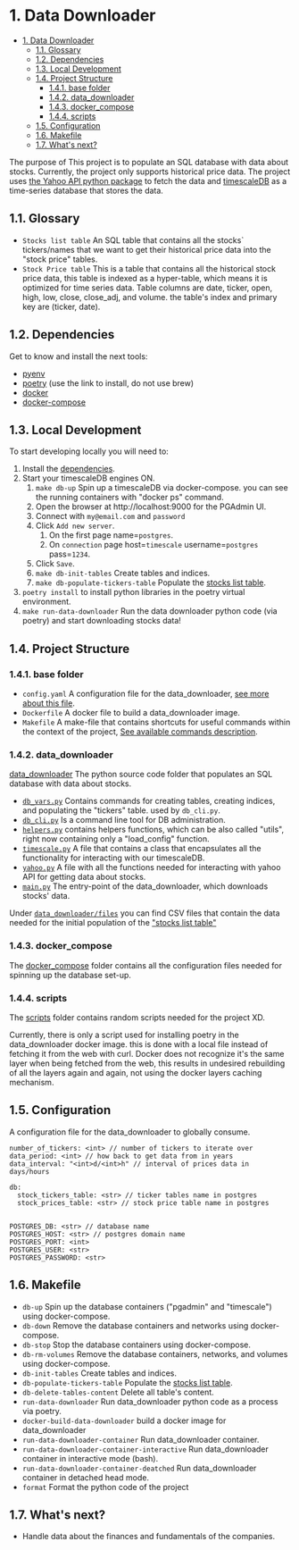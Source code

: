 # 1. Data Downloader

- [1. Data Downloader](#1-data-downloader)
  - [1.1. Glossary](#11-glossary)
  - [1.2. Dependencies](#12-dependencies)
  - [1.3. Local Development](#13-local-development)
  - [1.4. Project Structure](#14-project-structure)
    - [1.4.1. base folder](#141-base-folder)
    - [1.4.2. data\_downloader](#142-data_downloader)
    - [1.4.3. docker\_compose](#143-docker_compose)
    - [1.4.4. scripts](#144-scripts)
  - [1.5. Configuration](#15-configuration)
  - [1.6. Makefile](#16-makefile)
  - [1.7. What's next?](#17-whats-next)

The purpose of This project is to populate an SQL database with data about stocks.
Currently, the project only supports historical price data.
The project uses [the Yahoo API python package](https://pypi.org/project/yfinance/) to fetch the data and [timescaleDB](https://www.timescale.com/) as a time-series database that stores the data.

## 1.1. Glossary

- `Stocks list table` An SQL table that contains all the stocks` tickers/names that we want to get their historical price data into the "stock price" tables.
- `Stock Price table` This is a table that contains all the historical stock price data, this table is indexed as a hyper-table, which means it is optimized for time series data. Table columns are date, ticker, open, high, low, close, close_adj, and volume. the table's index and primary key are (ticker, date).

## 1.2. Dependencies

Get to know and install the next tools:

- [pyenv](https://github.com/pyenv/pyenv#installation)
- [poetry](https://python-poetry.org/docs/#installation) (use the link to install, do not use brew)
- [docker](https://docs.docker.com/get-docker/)
- [docker-compose](https://docs.docker.com/compose/install/)


## 1.3. Local Development

To start developing locally you will need to:

1. Install the [dependencies](#12-dependencies).
2. Start your timescaleDB engines ON.
   1. `make db-up` Spin up a timescaleDB via docker-compose. you can see the running containers with "docker ps" command.
   2. Open the browser at http://localhost:9000 for the PGAdmin UI.
   3. Connect with `my@email.com` and `password`
   4. Click `Add new server`.
      1. On the first page name=`postgres`.
      2. On `connection` page host=`timescale` username=`postgres` pass=`1234`.
   5. Click `Save`.
   6. `make db-init-tables` Create tables and indices.
   7. `make db-populate-tickers-table` Populate the [stocks list table](#11-glossary).
3. `poetry install` to install python libraries in the poetry virtual environment.
4. `make run-data-downloader` Run the data downloader python code  (via poetry) and start downloading stocks data!


## 1.4. Project Structure

### 1.4.1. base folder

- `config.yaml` A configuration file for the data_downloader, [see more about this file](#15-configuration).
- `Dockerfile` A docker file to build a data_downloader image.
- `Makefile` A make-file that contains shortcuts for useful commands within the context of the project, [See available commands description](#16-makefile).


### 1.4.2. data_downloader

[data_downloader](./data_downloader/) The python source code folder that populates an SQL database with data about stocks.

- [`db_vars.py`](./data_downloader/db_vars.py) Contains commands for creating tables, creating indices, and populating the "tickers" table. used by `db_cli.py`.
- [`db_cli.py`](./data_downloader/db_cli.py) Is a command line tool for DB administration.
- [`helpers.py`](./data_downloader/helper.py) contains helpers functions, which can be also called "utils", right now containing only a "load_config" function.
- [`timescale.py`](./data_downloader/timescale.py) A file that contains a class that encapsulates all the functionality for interacting with our timescaleDB.
- [`yahoo.py`](./data_downloader/yahoo.py) A file with all the functions needed for interacting with yahoo API for getting data about stocks.
- [`main.py`](./data_downloader/main.py) The entry-point of the data_downloader, which downloads stocks' data.

Under [`data_downloader/files`](./data_downloader//files/) you can find CSV files that contain the data needed for the initial population of the ["stocks list table"](#11-glossary)

### 1.4.3. docker_compose

The [docker_compose](./docker_compose/) folder contains all the configuration files needed for spinning up the database set-up.

### 1.4.4. scripts

The [scripts](./scripts/) folder contains random scripts needed for the project XD.

Currently, there is only a script used for installing poetry in the data_downloader docker image. this is done with a local file instead of fetching it from the web with curl. Docker does not recognize it's the same layer when being fetched from the web, this results in undesired rebuilding of all the layers again and again, not using the docker layers caching mechanism.

## 1.5. Configuration

<!-- TODO consider replacing the config file with env vars -->
A configuration file for the data_downloader to globally consume.


```
number_of_tickers: <int> // number of tickers to iterate over
data_period: <int> // how back to get data from in years
data_interval: "<int>d/<int>h" // interval of prices data in days/hours

db:
  stock_tickers_table: <str> // ticker tables name in postgres
  stock_prices_table: <str> // stock price table name in postgres


POSTGRES_DB: <str> // database name
POSTGRES_HOST: <str> // postgres domain name
POSTGRES_PORT: <int>
POSTGRES_USER: <str>
POSTGRES_PASSWORD: <str>
```

## 1.6. Makefile

- `db-up` Spin up the database containers ("pgadmin" and "timescale") using docker-compose.
- `db-down` Remove the database containers and networks using docker-compose.
- `db-stop` Stop the database containers using docker-compose.
- `db-rm-volumes` Remove the database containers, networks, and volumes using docker-compose.
- `db-init-tables` Create tables and indices.
- `db-populate-tickers-table` Populate the [stocks list table](#11-glossary).
- `db-delete-tables-content` Delete all table's content.
- `run-data-downloader` Run data_downloader python code as a process via poetry.
- `docker-build-data-downloader` build a docker image for data_downloader
- `run-data-downloader-container` Run data_downloader container.
- `run-data-downloader-container-interactive` Run data_downloader container in interactive mode (bash).
-  `run-data-downloader-container-deatched` Run data_downloader container in detached head mode.
-  `format` Format the python code of the project

## 1.7. What's next?

- Handle data about the finances and fundamentals of the companies.
